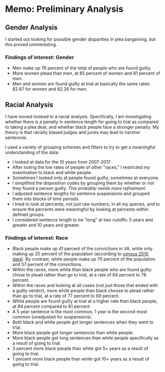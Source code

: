 # Memo: Preliminary Analysis

## Gender Analysis

I started out looking for possible gender disparities in plea bargaining, but this proved uninteresting. 

### Findings of interest: Gender
* Men make up 76 percent of the total of people who are found guilty. 
* More women plead than men, at 85 percent of women and 81 percent of men.
* Men and women are found guilty at trial at basically the same rates: 82.87 for women and 82.26 for men.

## Racial Analysis

I have moved instead to a racial analysis. Specifically, I am investigating whether there is a penalty in sentence length for going to trial as compared to taking a plea deal, and whether black people face a stronger penalty. My theory is that racially biased judges and juries may lead to harsher sentences.

I used a variety of grouping schemes and filters to try to get a meaningful understanding of the data:
* I looked at data for the 10 years from 2007-2017
* After noting the low rates of people of other "races," I restricted my examination to black and white people.
* Sometimes I looked only at people found guilty, sometimes at everyone.
* I simplified the disposition codes by grouping them by whether or not they found a person guilty. _This probably needs more refinement._
* I adjusted sentence lengths for sentence suspensions and grouped them into blocks of time periods.
* I tried to look at percents, not just raw numbers, in all my queries, and to ensure the percents were meaningful by looking at percents within defined groups.
* I considered sentence length to be "long" at two cutoffs: 5 years and greater and 10 years and greater.

### Findings of interest: Race
* Black people make up 41 percent of the convictions in VA, while only making up 20 percent of the population (according to [census 2010 data](https://www.census.gov/quickfacts/va)). By contrast, white people make up 70 percent of the population and 57 percent of the convictions.
* Within the races, more white than black people who are found guilty chose to plead rather than go to trial, at a rate of 84 percent to 78 percent.
* Within the races and looking at all cases (not just those that ended with a guilty verdict), more white people than black choose to plead rather than go to trial, at a rate of 77 percent to 69 percent.
* White people are found guilty at trial at a higher rate than black people, at 84 percent compared to 81 percent.
* A 5 year sentence is the most common, 1 year is the second-most common (unadjusted for suspensions).
* Both black and white people got longer sentences when they went to trial.
* More black people got longer sentences than white people.
* More black people got long sentences than white people specifically as a result of going to trial.
 * 3 percent more black people than white got 5+ years as a result of going to trial.
 * 1 percent more black people than white got 10+ years as a result of going to trial.







